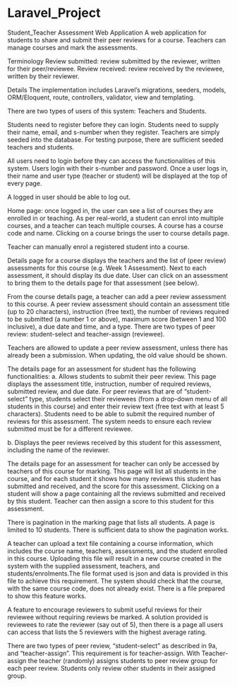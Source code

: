 # Laravel_Project
 Student_Teacher Assessment Web Application
A web application for students to share and submit their peer reviews for a course. Teachers can manage courses and mark the assessments.

Terminology Review submitted: review submitted by the reviewer, written for their peer/reviewee. Review received: review received by the reviewee, written by their reviewer.

Details The implementation includes Laravel’s migrations, seeders, models, ORM/Eloquent, route, controllers, validator, view and templating.

There are two types of users of this system: Teachers and Students.

Students need to register before they can login. Students need to supply their name, email, and s-number when they register. Teachers are simply seeded into the database. For testing purpose, there are sufficient seeded teachers and students.

All users need to login before they can access the functionalities of this system. Users login with their s-number and password. Once a user logs in, their name and user type (teacher or student) will be displayed at the top of every page.

A logged in user should be able to log out.

Home page: once logged in, the user can see a list of courses they are enrolled in or teaching. As per real-world, a student can enrol into multiple courses, and a teacher can teach multiple courses. A course has a course code and name. Clicking on a course brings the user to course details page.

Teacher can manually enrol a registered student into a course.

Details page for a course displays the teachers and the list of (peer review) assessments for this course (e.g. Week 1 Assessment). Next to each assessment, it should display its due date. User can click on an assessment to bring them to the details page for that assessment (see below).

From the course details page, a teacher can add a peer review assessment to this course. A peer review assessment should contain an assessment title (up to 20 characters), instruction (free text), the number of reviews required to be submitted (a number 1 or above), maximum score (between 1 and 100 inclusive), a due date and time, and a type. There are two types of peer review: student-select and teacher-assign (reviewee).

Teachers are allowed to update a peer review assessment, unless there has already been a submission. When updating, the old value should be shown.

The details page for an assessment for student has the following functionalities: a. Allows students to submit their peer review. This page displays the assessment title, instruction, number of required reviews, submitted review, and due date. For peer reviews that are of “student-select” type, students select their reviewees (from a drop-down menu of all students in this course) and enter their review text (free text with at least 5 characters). Students need to be able to submit the required number of reviews for this assessment. The system needs to ensure each review submitted must be for a different reviewee.

b. Displays the peer reviews received by this student for this assessment, including the name of the reviewer.

The details page for an assessment for teacher can only be accessed by teachers of this course for marking. This page will list all students in the course, and for each student it shows how many reviews this student has submitted and received, and the score for this assessment. Clicking on a student will show a page containing all the reviews submitted and received by this student. Teacher can then assign a score to this student for this assessment.

There is pagination in the marking page that lists all students. A page is limited to 10 students. There is sufficient data to show the pagination works.

A teacher can upload a text file containing a course information, which includes the course name, teachers, assessments, and the student enrolled in this course. Uploading this file will result in a new course created in the system with the supplied assessment, teachers, and students/enrolments.The file format used is json and data is provided in this file to achieve this requirement. The system should check that the course, with the same course code, does not already exist. There is a file prepared to show this feature works.

A feature to encourage reviewers to submit useful reviews for their reviewee without requiring reviews be marked. A solution provided is reviewees to rate the reviewer (say out of 5), then there is a page all users can access that lists the 5 reviewers with the highest average rating.

There are two types of peer review, “student-select” as described in 9a, and “teacher-assign”. This requirement is for teacher-assign. With Teacher-assign the teacher (randomly) assigns students to peer review group for each peer review. Students only review other students in their assigned group.

